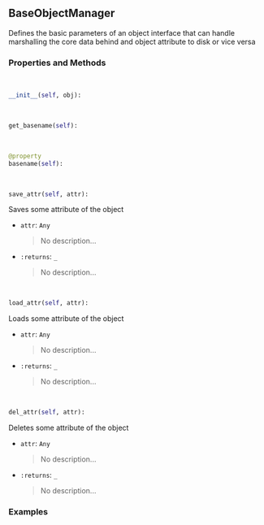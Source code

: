 ## <a id="McUtils.Scaffolding.ObjectBackers.BaseObjectManager">BaseObjectManager</a>
Defines the basic parameters of an object interface
that can handle marshalling the core data behind
and object attribute to disk or vice versa

### Properties and Methods
<a id="McUtils.Scaffolding.ObjectBackers.BaseObjectManager.__init__" class="docs-object-method">&nbsp;</a>
```python
__init__(self, obj): 
```

<a id="McUtils.Scaffolding.ObjectBackers.BaseObjectManager.get_basename" class="docs-object-method">&nbsp;</a>
```python
get_basename(self): 
```

<a id="McUtils.Scaffolding.ObjectBackers.BaseObjectManager.basename" class="docs-object-method">&nbsp;</a>
```python
@property
basename(self): 
```

<a id="McUtils.Scaffolding.ObjectBackers.BaseObjectManager.save_attr" class="docs-object-method">&nbsp;</a>
```python
save_attr(self, attr): 
```
Saves some attribute of the object
- `attr`: `Any`
    >No description...
- `:returns`: `_`
    >No description...

<a id="McUtils.Scaffolding.ObjectBackers.BaseObjectManager.load_attr" class="docs-object-method">&nbsp;</a>
```python
load_attr(self, attr): 
```
Loads some attribute of the object
- `attr`: `Any`
    >No description...
- `:returns`: `_`
    >No description...

<a id="McUtils.Scaffolding.ObjectBackers.BaseObjectManager.del_attr" class="docs-object-method">&nbsp;</a>
```python
del_attr(self, attr): 
```
Deletes some attribute of the object
- `attr`: `Any`
    >No description...
- `:returns`: `_`
    >No description...

### Examples


